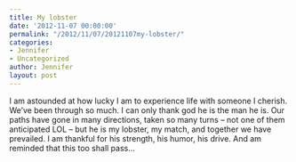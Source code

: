 ```yaml
---
title: My lobster
date: '2012-11-07 00:00:00'
permalink: "/2012/11/07/20121107my-lobster/"
categories:
- Jennifer
- Uncategorized
author: Jennifer
layout: post
---
```


I am astounded at how lucky I am to experience life with someone I cherish. We&#8217;ve been through so much. I can only thank god he is the man he is. Our paths have gone in many directions, taken so many turns &#8211; not one of them anticipated LOL &#8211; but he is my lobster, my match, and together we have prevailed. I am thankful for his strength, his humor, his drive. And am reminded that this too shall pass&#8230;
